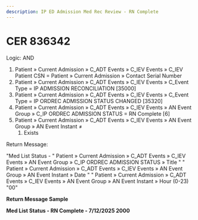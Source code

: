 ```yaml
---
description: IP ED Admission Med Rec Review - RN Complete
---
```


# CER 836342

Logic: AND

1. Patient » Current Admission » C\_ADT Events » C\_IEV Events » C\_IEV Patient CSN = Patient » Current Admission » Contact Serial Number
2. Patient » Current Admission » C\_ADT Events » C\_IEV Events » C\_Event Type = IP ADMISSION RECONCILIATION \[35000]
3. Patient » Current Admission » C\_ADT Events » C\_IEV Events » C\_Event Type = IP ORDREC ADMISSION STATUS CHANGED \[35320]
4. Patient » Current Admission » C\_ADT Events » C\_IEV Events » AN Event Group » C\_IP ORDREC ADMISSION STATUS = RN Complete \[6]
5. Patient » Current Admission » C\_ADT Events » C\_IEV Events » AN Event Group » AN Event Instant ≠&#x20;
   1. Exists



Return Message:

"Med List Status - " Patient » Current Admission » C\_ADT Events » C\_IEV Events » AN Event Group » C\_IP ORDREC ADMISSION STATUS » Title " " Patient » Current Admission » C\_ADT Events » C\_IEV Events » AN Event Group » AN Event Instant » Date " " Patient » Current Admission » C\_ADT Events » C\_IEV Events » AN Event Group » AN Event Instant » Hour (0-23) "00"



**Return Message Sample**

**Med List Status - RN Complete - 7/12/2025 2000**
